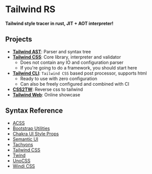Tailwind RS
===========

**Tailwind style tracer in rust, JIT + AOT interpreter!**

## Projects

- **[Tailwind AST](projects/tailwind-ast)**: Parser and syntax tree
- **[Tailwind CSS](projects/tailwind-to-css)**: Core library, interpreter and validator
  - Does not contain any IO and configuration parser
  - If you're going to do a framework, you should start here
- **[Tailwind CLI](projects/tailwind-to-css)**: `Tailwind CSS` based post processor, supports html
  - Ready to use with zero configuration
  - Can also be freely configured and combined with CI
- **[CSS2TW](projects/tailwind-from-html)**: Reverse css to tailwind
- **[Tailwind Web](projects/tailwind-show)**: Online showcase

## Syntax Reference

- [ACSS](https://acss.io/)
- [Bootstrap Utilities](https://getbootstrap.com/docs/5.1/utilities/flex/)
- [Chakra UI Style Props](https://chakra-ui.com/docs/features/style-props)
- [Semantic UI](https://semantic-ui.com/)
- [Tachyons](https://tachyons.io/)
- [Tailwind CSS](https://tailwindcss.com/)
- [Twind](https://github.com/tw-in-js/twind)
- [UnoCSS](https://github.com/unocss/unocss)
- [Windi CSS](http://windicss.org/)
